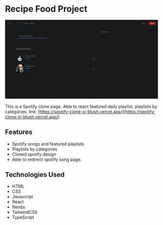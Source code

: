 # Recipe Food Project

![Project View](https://raw.githubusercontent.com/GokayA/Portfolio/main/public/review.png)

This is a Spotify clone page. Able to react featured daily playlist, playlists by categories.
link: [https://spotify-clone-xi-blush.vercel.app/](https://spotify-clone-xi-blush.vercel.app/)

## Features

- Spotify songs and featured playlists
- Playlists by categories
- Cloned spotify design
- Able to redirect spotify song page.

## Technologies Used

- HTML
- CSS
- Javascript
- React
- Nextjs
- TailwindCSS
- TypeScript
